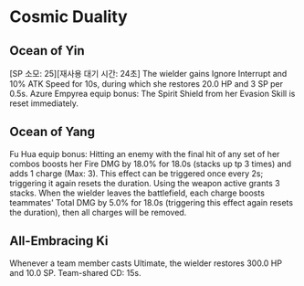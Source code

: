 # Cosmic Duality

## Ocean of Yin

[SP 소모: 25][재사용 대기 시간: 24초] The wielder gains Ignore Interrupt and 10% ATK Speed for 10s, during which she restores 20.0 HP and 3 SP per 0.5s. Azure Empyrea equip bonus: The Spirit Shield from her Evasion Skill is reset immediately.

## Ocean of Yang

Fu Hua equip bonus: Hitting an enemy with the final hit of any set of her combos boosts her Fire DMG by 18.0% for 18.0s (stacks up tp 3 times) and adds 1 charge (Max: 3). This effect can be triggered once every 2s; triggering it again resets the duration. Using the weapon active grants 3 stacks. When the wielder leaves the battlefield, each charge boosts teammates' Total DMG by 5.0% for 18.0s (triggering this effect again resets the duration), then all charges will be removed.

## All-Embracing Ki

Whenever a team member casts Ultimate, the wielder restores 300.0 HP and 10.0 SP. Team-shared CD: 15s.
